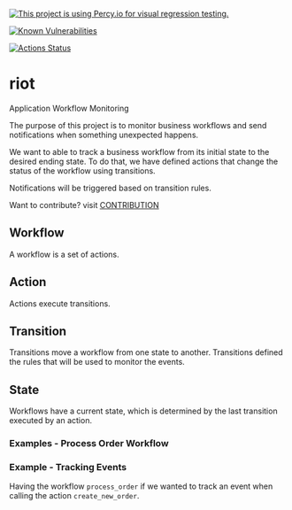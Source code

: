 [![This project is using Percy.io for visual regression testing.](https://percy.io/static/images/percy-badge.svg)](https://percy.io/Shaken-Bytes/riot-dashboard)

[![Known Vulnerabilities](https://snyk.io/test/github/shakenbytes/riot/badge.svg?targetFile=package.json)](https://snyk.io/test/github/shakenbytes/riot?targetFile=package.json)

[![Actions Status](https://github.com/shakenbytes/riot/workflows/ci/badge.svg)](https://github.com/riot/workflows/actions)


# riot
Application Workflow Monitoring

The purpose of this project is to monitor business workflows and send notifications when something unexpected happens.

We want to able to track a business workflow from its initial state to the desired ending state. To do that, we have defined actions that change the status of the workflow using transitions.

Notifications will be triggered based on transition rules.

Want to contribute? visit [CONTRIBUTION](CONTRIBUTION.md)

## Workflow

A workflow is a set of actions.

## Action

Actions execute transitions.

## Transition

Transitions move a workflow from one state to another. Transitions defined the rules that will be used to monitor the events.

## State

Workflows have a current state, which is determined by the last transition executed by an action.

### Examples - Process Order Workflow


### Example - Tracking Events

Having the workflow `process_order` if we wanted to track an event when calling the action `create_new_order`.
